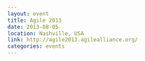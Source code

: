 ```yaml
---
layout: event
title: Agile 2013
date: 2013-08-05
location: Nashville, USA
link: http://agile2013.agilealliance.org/
categories: events
---
```

